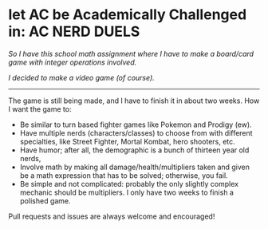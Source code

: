 # let AC be Academically Challenged in: AC NERD DUELS

*So I have this school math assignment where I have to make a board/card game with integer operations involved.*

*I decided to make a video game (of course).*

---

The game is still being made, and I have to finish it in about two weeks. How I want the game to:
+ Be similar to turn based fighter games like Pokemon and Prodigy (ew).
+ Have multiple nerds (characters/classes) to choose from with different specialties, like Street Fighter, Mortal Kombat, hero shooters, etc.
+ Have humor; after all, the demographic is a bunch of thirteen year old nerds,
+ Involve math by making all damage/health/multipliers taken and given be a math expression that has to be solved; otherwise, you fail.
+ Be simple and not complicated: probably the only slightly complex mechanic should be multipliers. I only have two weeks to finish a polished game.

Pull requests and issues are always welcome and encouraged!
